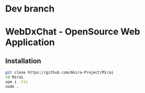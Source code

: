 # Dev branch

# WebDxChat - OpenSource Web Application

## Installation
```bash
git clone https://github.com/Akira-Project/Mirai
cd Mirai
npm i -tls
node .
```
